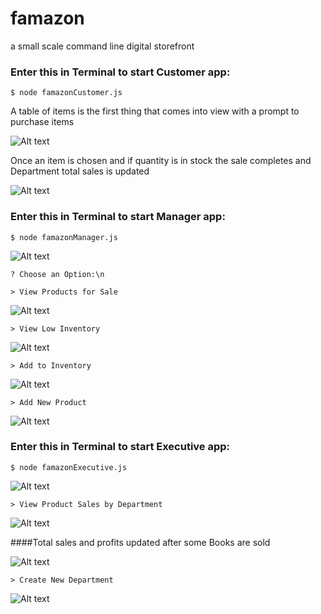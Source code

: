 # famazon
a small scale command line digital storefront

### Enter this in Terminal to start Customer app:
``` $ node famazonCustomer.js ```

A table of items is the first thing that comes into view with a prompt to purchase items

![Alt text](https://raw.githubusercontent.com/tachprime/famazon/master/screenshots/customerStartScreen.png "Start screen for famazonCustomer.js")

Once an item is chosen and if quantity is in stock the sale completes and Department total sales is updated

![Alt text](https://raw.githubusercontent.com/tachprime/famazon/master/screenshots/customerPurchaseScreen.png "Sale completed")

### Enter this in Terminal to start Manager app:
``` $ node famazonManager.js ```

![Alt text](https://raw.githubusercontent.com/tachprime/famazon/master/screenshots/managerStartScreen.png "Manager start screen")

``` ? Choose an Option:\n ```

``` > View Products for Sale ```

![Alt text](https://raw.githubusercontent.com/tachprime/famazon/master/screenshots/managerViewProducts.png "View products screen")

``` > View Low Inventory ```

![Alt text](https://raw.githubusercontent.com/tachprime/famazon/master/screenshots/managerLowInventory.png "Low inventory")

``` > Add to Inventory ```

![Alt text](https://raw.githubusercontent.com/tachprime/famazon/master/screenshots/managerRestock.png "Item restocked")

``` > Add New Product ```

![Alt text](https://raw.githubusercontent.com/tachprime/famazon/master/screenshots/managerAdd.png "Add new item")

### Enter this in Terminal to start Executive app:
``` $ node famazonExecutive.js ```

![Alt text](https://raw.githubusercontent.com/tachprime/famazon/master/screenshots/execStart.png "Sales app screen")

``` > View Product Sales by Department ```

![Alt text](https://raw.githubusercontent.com/tachprime/famazon/master/screenshots/execView.png "Total Sales by Department")

####Total sales and profits updated after some Books are sold

![Alt text](https://raw.githubusercontent.com/tachprime/famazon/master/screenshots/execAftersale.png "Updated book sales")

``` > Create New Department ```

![Alt text](https://raw.githubusercontent.com/tachprime/famazon/master/screenshots/execNew.png "New Department added")